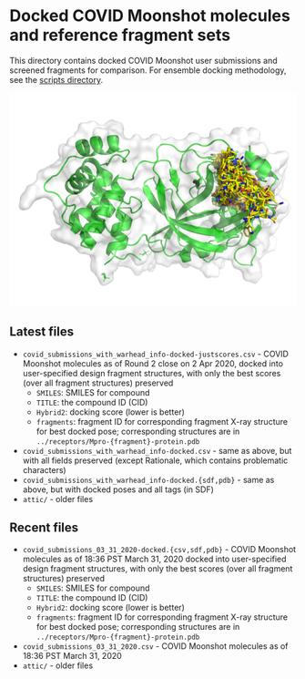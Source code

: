 # Docked COVID Moonshot molecules and reference fragment sets

This directory contains docked COVID Moonshot user submissions and screened fragments for comparison.
For ensemble docking methodology, see the [scripts directory](../scripts).

![ensemble of docked molecules](https://github.com/foldingathome/covid-moonshot/raw/master/moonshot-submissions/docked-molecules.png "Ensemble of docked molecules")

## Latest files
* `covid_submissions_with_warhead_info-docked-justscores.csv` - COVID Moonshot molecules as of Round 2 close on 2 Apr 2020, docked into user-specified design fragment structures, with only the best scores (over all fragment structures) preserved
  * `SMILES`: SMILES for compound
  * `TITLE`: the compound ID (CID)
  * `Hybrid2`: docking score (lower is better)
  * `fragments`: fragment ID for corresponding fragment X-ray structure for best docked pose; corresponding structures are in `../receptors/Mpro-{fragment}-protein.pdb`
* `covid_submissions_with_warhead_info-docked.csv` - same as above, but with all fields preserved (except Rationale, which contains problematic characters)
* `covid_submissions_with_warhead_info-docked.{sdf,pdb}` - same as above, but with docked poses and all tags (in SDF)
* `attic/` - older files

## Recent files
* `covid_submissions_03_31_2020-docked.{csv,sdf,pdb}` - COVID Moonshot molecules as of 18:36 PST March 31, 2020 docked into user-specified design fragment structures, with only the best scores (over all fragment structures) preserved
  * `SMILES`: SMILES for compound
  * `TITLE`: the compound ID (CID)
  * `Hybrid2`: docking score (lower is better)
  * `fragments`: fragment ID for corresponding fragment X-ray structure for best docked pose; corresponding structures are in `../receptors/Mpro-{fragment}-protein.pdb`
* `covid_submissions_03_31_2020.csv` - COVID Moonshot molecules as of 18:36 PST March 31, 2020
* `attic/` - older files